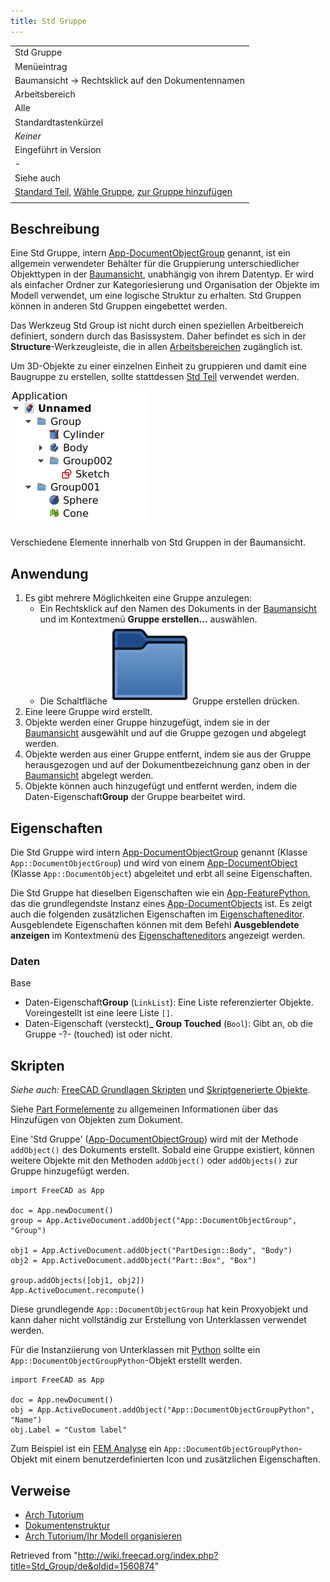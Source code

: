 ```yaml
---
title: Std Gruppe
---
```


|                                                                                                                                                                                |
| ------------------------------------------------------------------------------------------------------------------------------------------------------------------------------ |
| Std Gruppe                                                                                                                                                                     |
| Menüeintrag                                                                                                                                                                    |
| Baumansicht → Rechtsklick auf den Dokumentennamen                                                                                                                              |
| Arbeitsbereich                                                                                                                                                                 |
| Alle                                                                                                                                                                           |
| Standardtastenkürzel                                                                                                                                                           |
| _Keiner_                                                                                                                                                                       |
| Eingeführt in Version                                                                                                                                                          |
| -                                                                                                                                                                              |
| Siehe auch                                                                                                                                                                     |
| [Standard Teil](/Std_Part/de "Std Part/de"), [Wähle Gruppe](/Draft_SelectGroup/de "Draft SelectGroup/de"), [zur Gruppe hinzufügen](/Draft_AddToGroup/de "Draft AddToGroup/de") |
|                                                                                                                                                                                |

## Beschreibung

Eine Std Gruppe, intern [App-DocumentObjectGroup](/App_DocumentObjectGroup/de "App DocumentObjectGroup/de") genannt, ist ein allgemein verwendeter Behälter für die Gruppierung unterschiedlicher Objekttypen in der [Baumansicht](/Tree_view/de "Tree view/de"), unabhängig von ihrem Datentyp. Er wird als einfacher Ordner zur Kategoriesierung und Organisation der Objekte im Modell verwendet, um eine logische Struktur zu erhalten. Std Gruppen können in anderen Std Gruppen eingebettet werden.

Das Werkzeug Std Group ist nicht durch einen speziellen Arbeitbereich definiert, sondern durch das Basissystem. Daher befindet es sich in der **Structure**-Werkzeugleiste, die in allen [Arbeitsbereichen](/Workbenches/de "Workbenches/de") zugänglich ist.

Um 3D-Objekte zu einer einzelnen Einheit zu gruppieren und damit eine Baugruppe zu erstellen, sollte stattdessen [Std Teil](/Std_Part/de "Std Part/de") verwendet werden.

![](/src/assets/images/Std_Group_example.png)

Verschiedene Elemente innerhalb von Std Gruppen in der Baumansicht.

## Anwendung

1. Es gibt mehrere Möglichkeiten eine Gruppe anzulegen:
   - Ein Rechtsklick auf den Namen des Dokuments in der [Baumansicht](/Tree_view/de "Tree view/de") und im Kontextmenü **Gruppe erstellen...** auswählen.
   - Die Schaltfläche ![](/src/assets/images/Std_Group.svg) Gruppe erstellen drücken.
2. Eine leere Gruppe wird erstellt.
3. Objekte werden einer Gruppe hinzugefügt, indem sie in der [Baumansicht](/Tree_view/de "Tree view/de") ausgewählt und auf die Gruppe gezogen und abgelegt werden.
4. Objekte werden aus einer Gruppe entfernt, indem sie aus der Gruppe herausgezogen und auf der Dokumentbezeichnung ganz oben in der [Baumansicht](/Tree_view/de "Tree view/de") abgelegt werden.
5. Objekte können auch hinzugefügt und entfernt werden, indem die Daten-Eigenschaft**Group** der Gruppe bearbeitet wird.

## Eigenschaften

Die Std Gruppe wird intern [App-DocumentObjectGroup](/App_DocumentObjectGroup/de "App DocumentObjectGroup/de") genannt (Klasse `App::DocumentObjectGroup`) und wird von einem [App-DocumentObject](/App_DocumentObject/de "App DocumentObject/de") (Klasse `App::DocumentObject`) abgeleitet und erbt all seine Eigenschaften.

Die Std Gruppe hat dieselben Eigenschaften wie ein [App-FeaturePython](/App_FeaturePython/de#Eigenschaften "App FeaturePython/de"), das die grundlegendste Instanz eines [App-DocumentObjects](/App_DocumentObject/de "App DocumentObject/de") ist. Es zeigt auch die folgenden zusätzlichen Eigenschaften im [Eigenschafteneditor](/Property_editor/de "Property editor/de"). Ausgeblendete Eigenschaften können mit dem Befehl **Ausgeblendete anzeigen** im Kontextmenü des [Eigenschafteneditors](/Property_editor/de "Property editor/de") angezeigt werden.

### Daten

Base

- Daten-Eigenschaft**Group** (`LinkList`): Eine Liste referenzierter Objekte. Voreingestellt ist eine leere Liste `[]`.
- Daten-Eigenschaft (versteckt)**\_ Group Touched** (`Bool`): Gibt an, ob die Gruppe -?- (touched) ist oder nicht.

## Skripten

_Siehe auch:_ [FreeCAD Grundlagen Skripten](/FreeCAD_Scripting_Basics/de "FreeCAD Scripting Basics/de") und [Skriptgenerierte Objekte](/Scripted_objects/de "Scripted objects/de").

Siehe [Part Formelemente](/Part_Feature/de "Part Feature/de") zu allgemeinen Informationen über das Hinzufügen von Objekten zum Dokument.

Eine 'Std Gruppe' ([App-DocumentObjectGroup](/App_DocumentObjectGroup/de "App DocumentObjectGroup/de")) wird mit der Methode `addObject()` des Dokuments erstellt. Sobald eine Gruppe existiert, können weitere Objekte mit den Methoden `addObject()` oder `addObjects()` zur Gruppe hinzugefügt werden.

```
import FreeCAD as App

doc = App.newDocument()
group = App.ActiveDocument.addObject("App::DocumentObjectGroup", "Group")

obj1 = App.ActiveDocument.addObject("PartDesign::Body", "Body")
obj2 = App.ActiveDocument.addObject("Part::Box", "Box")

group.addObjects([obj1, obj2])
App.ActiveDocument.recompute()

```

Diese grundlegende `App::DocumentObjectGroup` hat kein Proxyobjekt und kann daher nicht vollständig zur Erstellung von Unterklassen verwendet werden.

Für die Instanziierung von Unterklassen mit [Python](/Python/de "Python/de") sollte ein `App::DocumentObjectGroupPython`-Objekt erstellt werden.

```
import FreeCAD as App

doc = App.newDocument()
obj = App.ActiveDocument.addObject("App::DocumentObjectGroupPython", "Name")
obj.Label = "Custom label"

```

Zum Beispiel ist ein [FEM Analyse](/FEM_Analysis/de "FEM Analysis/de") ein `App::DocumentObjectGroupPython`-Objekt mit einem benutzerdefinierten Icon und zusätzlichen Eigenschaften.

## Verweise

- [Arch Tutorium](/Arch_tutorial/de#Organizing_your_model "Arch tutorial/de")
- [Dokumentenstruktur](/Document_structure/de "Document structure/de")
- [Arch Tutorium/Ihr Modell organisieren](http://www.freecadweb.org/wiki/index.php?title=Arch_tutorial/de#Ihr_Modell_organisieren)

Retrieved from "<http://wiki.freecad.org/index.php?title=Std_Group/de&oldid=1560874>"
